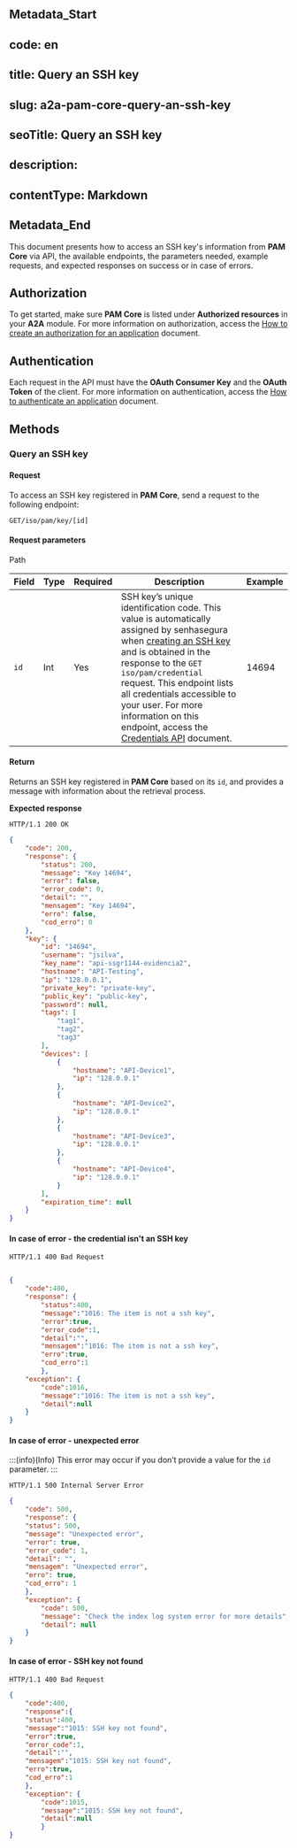 ## Metadata_Start 
## code: en
## title: Query an SSH key 
## slug: a2a-pam-core-query-an-ssh-key 
## seoTitle: Query an SSH key 
## description:  
## contentType: Markdown 
## Metadata_End
This document presents how to access an SSH key's information from **PAM Core** via API, the available endpoints, the parameters needed, example requests, and expected responses on success or in case of errors.

## Authorization

To get started, make sure **PAM Core** is listed under **Authorized resources** in your **A2A** module. For more information on authorization, access the [How to create an authorization for an application](/v3-32/docs/a2a-how-to-create-an-authorization-for-an-application) document.

## Authentication

Each request in the API must have the **OAuth Consumer Key** and the **OAuth Token** of the client. For more information on authentication, access the [How to authenticate an application](/v3-32/docs/a2a-how-to-authenticate-an-application) document.

## Methods

### Query an SSH key

#### Request

To access an SSH key registered in **PAM Core**, send a request to the following endpoint:

`GET/iso/pam/key/[id]`

#### Request parameters

Path

| Field | Type   | Required | Description                           | Example |
| ----- | ------ | -------- | ------------------------------------- | ------- |
| `id`    | Int | Yes      | SSH key’s unique identification code. This value is automatically assigned by senhasegura when [creating an SSH key](/v3-32/docs/a2a-pam-core-create-or-update-an-ssh-key) and is obtained in the response to the `GET iso/pam/credential` request. This endpoint lists all credentials accessible to your user. For more information on this endpoint, access the [Credentials API](/v3-32/docs/a2a-api-credentials) document. | 14694     |



#### Return

Returns an SSH key registered in **PAM Core** based on its `id`, and provides a message with information about the retrieval process.

**Expected response**


```
HTTP/1.1 200 OK
```

```json
{
    "code": 200,
    "response": {
        "status": 200,
        "message": "Key 14694",
        "error": false,
        "error_code": 0,
        "detail": "",
        "mensagem": "Key 14694",
        "erro": false,
        "cod_erro": 0
    },
    "key": {
        "id": "14694",
        "username": "jsilva",
        "key_name": "api-ssgr1144-evidencia2",
        "hostname": "API-Testing",
        "ip": "128.0.0.1",
        "private_key": "private-key",
        "public_key": "public-key",
        "password": null,
        "tags": [
            "tag1",
            "tag2",
            "tag3"
        ],
        "devices": [
            {
                "hostname": "API-Device1",
                "ip": "128.0.0.1"
            },
            {
                "hostname": "API-Device2",
                "ip": "128.0.0.1"
            },
            {
                "hostname": "API-Device3",
                "ip": "128.0.0.1"
            },
            {
                "hostname": "API-Device4",
                "ip": "128.0.0.1"
            }
        ],
        "expiration_time": null
    }
}
```


#### In case of error - the credential isn't an SSH key
```
HTTP/1.1 400 Bad Request
```

```json

{
    "code":400,
    "response": {
        "status":400,
        "message":"1016: The item is not a ssh key",
        "error":true,
        "error_code":1,
        "detail":"",
        "mensagem":"1016: The item is not a ssh key",
        "erro":true,
        "cod_erro":1
        },
    "exception": {
        "code":1016,
        "message":"1016: The item is not a ssh key",
        "detail":null
    }
}
```

#### In case of error -  unexpected error

:::(info)(Info)
This error may occur if you don’t provide a value for the `id` parameter.
:::


```
HTTP/1.1 500 Internal Server Error
```


```json
{
    "code": 500,
    "response": {
    "status": 500,
    "message": "Unexpected error",
    "error": true,
    "error_code": 1,
    "detail": "",
    "mensagem": "Unexpected error",
    "erro": true,
    "cod_erro": 1
    },
    "exception": {
        "code": 500,
        "message": "Check the index log system error for more details",
        "detail": null
    }
}
```

#### In case of error - SSH key not found


```
HTTP/1.1 400 Bad Request
```

```json
{
    "code":400,
    "response":{
    "status":400,
    "message":"1015: SSH key not found",
    "error":true,
    "error_code":1,
    "detail":"",
    "mensagem":"1015: SSH key not found",
    "erro":true,
    "cod_erro":1
    },
    "exception": {
        "code":1015,
        "message":"1015: SSH key not found",
        "detail":null
        }
}
```